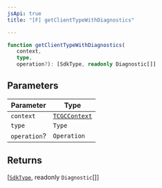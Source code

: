 ```yaml
---
jsApi: true
title: "[F] getClientTypeWithDiagnostics"

---
```

```ts
function getClientTypeWithDiagnostics(
   context, 
   type, 
   operation?): [SdkType, readonly Diagnostic[]]
```

## Parameters

| Parameter | Type |
| ------ | ------ |
| `context` | [`TCGCContext`](../interfaces/TCGCContext.md) |
| `type` | `Type` |
| `operation`? | `Operation` |

## Returns

[[`SdkType`](../type-aliases/SdkType.md), readonly `Diagnostic`[]]
